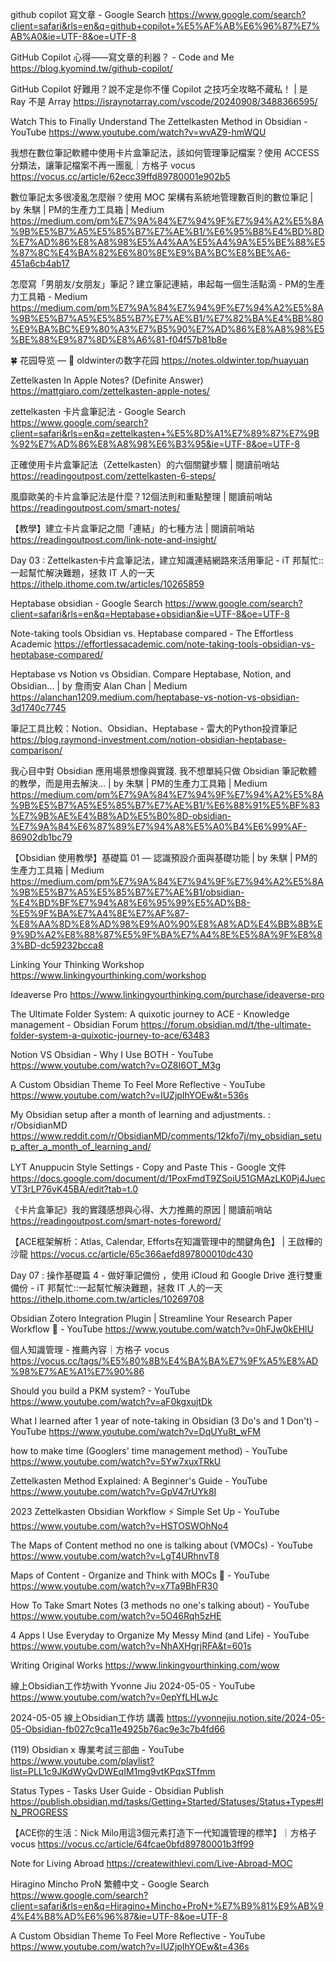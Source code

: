 github copilot 寫文章 - Google Search
https://www.google.com/search?client=safari&rls=en&q=github+copilot+%E5%AF%AB%E6%96%87%E7%AB%A0&ie=UTF-8&oe=UTF-8

GitHub Copilot 心得——寫文章的利器？ - Code and Me
https://blog.kyomind.tw/github-copilot/

GitHub Copilot 好難用？說不定是你不懂 Copilot 之技巧全攻略不藏私！ | 是 Ray 不是 Array
https://israynotarray.com/vscode/20240908/3488366595/

Watch This to Finally Understand The Zettelkasten Method in Obsidian - YouTube
https://www.youtube.com/watch?v=wvAZ9-hmWQU

我想在數位筆記軟體中使用卡片盒筆記法，該如何管理筆記檔案？使用 ACCESS 分類法，讓筆記檔案不再一團亂｜方格子 vocus
https://vocus.cc/article/62ecc39ffd89780001e902b5

數位筆記太多很凌亂怎麼辦？使用 MOC 架構有系統地管理數百則的數位筆記 | by 朱騏 | PM的生產力工具箱 | Medium
https://medium.com/pm%E7%9A%84%E7%94%9F%E7%94%A2%E5%8A%9B%E5%B7%A5%E5%85%B7%E7%AE%B1/%E6%95%B8%E4%BD%8D%E7%AD%86%E8%A8%98%E5%A4%AA%E5%A4%9A%E5%BE%88%E5%87%8C%E4%BA%82%E6%80%8E%E9%BA%BC%E8%BE%A6-451a6cb4ab17

怎麼寫「男朋友/女朋友」筆記？建立筆記連結，串起每一個生活點滴 - PM的生產力工具箱 - Medium
https://medium.com/pm%E7%9A%84%E7%94%9F%E7%94%A2%E5%8A%9B%E5%B7%A5%E5%85%B7%E7%AE%B1/%E7%82%BA%E4%BB%80%E9%BA%BC%E9%80%A3%E7%B5%90%E7%AD%86%E8%A8%98%E5%BE%88%E9%87%8D%E8%A6%81-f04f57b81b8e

🍀 花园导览 — 🌱 oldwinterの数字花园
https://notes.oldwinter.top/huayuan

Zettelkasten In Apple Notes? (Definite Answer)
https://mattgiaro.com/zettelkasten-apple-notes/

zettelkasten 卡片盒筆記法 - Google Search
https://www.google.com/search?client=safari&rls=en&q=zettelkasten+%E5%8D%A1%E7%89%87%E7%9B%92%E7%AD%86%E8%A8%98%E6%B3%95&ie=UTF-8&oe=UTF-8

正確使用卡片盒筆記法（Zettelkasten）的六個關鍵步驟 | 閱讀前哨站
https://readingoutpost.com/zettelkasten-6-steps/

風靡歐美的卡片盒筆記法是什麼？12個法則和重點整理 | 閱讀前哨站
https://readingoutpost.com/smart-notes/

【教學】建立卡片盒筆記之間「連結」的七種方法 | 閱讀前哨站
https://readingoutpost.com/link-note-and-insight/

Day 03 : Zettelkasten卡片盒筆記法，建立知識連結網路來活用筆記 - iT 邦幫忙::一起幫忙解決難題，拯救 IT 人的一天
https://ithelp.ithome.com.tw/articles/10265859

Heptabase obsidian - Google Search
https://www.google.com/search?client=safari&rls=en&q=Heptabase+obsidian&ie=UTF-8&oe=UTF-8

Note-taking tools Obsidian vs. Heptabase compared - The Effortless Academic
https://effortlessacademic.com/note-taking-tools-obsidian-vs-heptabase-compared/

Heptabase vs Notion vs Obsidian. Compare Heptabase, Notion, and Obsidian… | by 詹雨安 Alan Chan | Medium
https://alanchan1209.medium.com/heptabase-vs-notion-vs-obsidian-3d1740c7745

筆記工具比較：Notion、Obsidian、Heptabase - 雷大的Python投資筆記
https://blog.raymond-investment.com/notion-obsidian-heptabase-comparison/

我心目中對 Obsidian 應用場景想像與實踐. 我不想單純只做 Obsidian 筆記軟體的教學，而是用去解決… | by 朱騏 | PM的生產力工具箱 | Medium
https://medium.com/pm%E7%9A%84%E7%94%9F%E7%94%A2%E5%8A%9B%E5%B7%A5%E5%85%B7%E7%AE%B1/%E6%88%91%E5%BF%83%E7%9B%AE%E4%B8%AD%E5%B0%8D-obsidian-%E7%9A%84%E6%87%89%E7%94%A8%E5%A0%B4%E6%99%AF-86902db1bc79

【Obsidian 使用教學】基礎篇 01 — 認識預設介面與基礎功能 | by 朱騏 | PM的生產力工具箱 | Medium
https://medium.com/pm%E7%9A%84%E7%94%9F%E7%94%A2%E5%8A%9B%E5%B7%A5%E5%85%B7%E7%AE%B1/obsidian-%E4%BD%BF%E7%94%A8%E6%95%99%E5%AD%B8-%E5%9F%BA%E7%A4%8E%E7%AF%87-%E8%AA%8D%E8%AD%98%E9%A0%90%E8%A8%AD%E4%BB%8B%E9%9D%A2%E8%88%87%E5%9F%BA%E7%A4%8E%E5%8A%9F%E8%83%BD-dc59232bcca8

Linking Your Thinking Workshop
https://www.linkingyourthinking.com/workshop

Ideaverse Pro
https://www.linkingyourthinking.com/purchase/ideaverse-pro

The Ultimate Folder System: A quixotic journey to ACE - Knowledge management - Obsidian Forum
https://forum.obsidian.md/t/the-ultimate-folder-system-a-quixotic-journey-to-ace/63483

Notion VS Obsidian - Why I Use BOTH - YouTube
https://www.youtube.com/watch?v=OZ8I6OT_M3g

A Custom Obsidian Theme To Feel More Reflective - YouTube
https://www.youtube.com/watch?v=lUZjpIhYOEw&t=536s

My Obsidian setup after a month of learning and adjustments. : r/ObsidianMD
https://www.reddit.com/r/ObsidianMD/comments/12kfo7j/my_obsidian_setup_after_a_month_of_learning_and/

LYT Anuppucin Style Settings - Copy and Paste This - Google 文件
https://docs.google.com/document/d/1PoxFmdT9ZSoiU51GMAzLK0Pj4JuecVT3rLP76vK45BA/edit?tab=t.0

《卡片盒筆記》我的實踐感想與心得、大力推薦的原因 | 閱讀前哨站
https://readingoutpost.com/smart-notes-foreword/

【ACE框架解析：Atlas, Calendar, Efforts在知識管理中的關鍵角色】 | 王啟樺的沙龍
https://vocus.cc/article/65c366aefd897800010dc430

Day 07 : 操作基礎篇 4 - 做好筆記備份 ，使用 iCloud 和 Google Drive 進行雙重備份 - iT 邦幫忙::一起幫忙解決難題，拯救 IT 人的一天
https://ithelp.ithome.com.tw/articles/10269708

Obsidian Zotero Integration Plugin | Streamline Your Research Paper Workflow 📝️ - YouTube
https://www.youtube.com/watch?v=0hFJw0kEHlU

個人知識管理 - 推薦內容｜方格子 vocus
https://vocus.cc/tags/%E5%80%8B%E4%BA%BA%E7%9F%A5%E8%AD%98%E7%AE%A1%E7%90%86

Should you build a PKM system? - YouTube
https://www.youtube.com/watch?v=aF0kgxujtDk

What I learned after 1 year of note-taking in Obsidian (3 Do's and 1 Don't) - YouTube
https://www.youtube.com/watch?v=DqUYu8t_wFM

how to make time (Googlers' time management method) - YouTube
https://www.youtube.com/watch?v=5Yw7xuxTRkU

Zettelkasten Method Explained: A Beginner's Guide - YouTube
https://www.youtube.com/watch?v=GpV47rUYk8I

2023 Zettelkasten Obsidian Workflow ⚡️ Simple Set Up - YouTube
https://www.youtube.com/watch?v=HSTOSWOhNo4

The Maps of Content method no one is talking about (VMOCs) - YouTube
https://www.youtube.com/watch?v=LgT4URhnvT8

Maps of Content - Organize and Think with MOCs 💭 - YouTube
https://www.youtube.com/watch?v=x7Ta9BhFR30

How To Take Smart Notes (3 methods no one's talking about) - YouTube
https://www.youtube.com/watch?v=5O46Rqh5zHE

4 Apps I Use Everyday to Organize My Messy Mind (and Life) - YouTube
https://www.youtube.com/watch?v=NhAXHgrjRFA&t=601s

Writing Original Works
https://www.linkingyourthinking.com/wow

線上Obsidian工作坊with Yvonne Jiu 2024-05-05 - YouTube
https://www.youtube.com/watch?v=0epYfLHLwJc

2024-05-05 線上Obsidian工作坊 講義
https://yvonnejiu.notion.site/2024-05-05-Obsidian-fb027c9ca11e4925b76ac9e3c7b4fd66

(119) Obsidian x 專業考試三部曲 - YouTube
https://www.youtube.com/playlist?list=PLL1c9JKdWyQvDWEqIM1mg9vtKPqxSTfmm

Status Types - Tasks User Guide - Obsidian Publish
https://publish.obsidian.md/tasks/Getting+Started/Statuses/Status+Types#IN_PROGRESS

【ACE你的生活：Nick Milo用這3個元素打造下一代知識管理的標竿】｜方格子 vocus
https://vocus.cc/article/64fcae0bfd89780001b3ff99

Note for Living Abroad
https://createwithlevi.com/Live-Abroad-MOC

Hiragino Mincho ProN 繁體中文 - Google Search
https://www.google.com/search?client=safari&rls=en&q=Hiragino+Mincho+ProN+%E7%B9%81%E9%AB%94%E4%B8%AD%E6%96%87&ie=UTF-8&oe=UTF-8

A Custom Obsidian Theme To Feel More Reflective - YouTube
https://www.youtube.com/watch?v=lUZjpIhYOEw&t=436s

